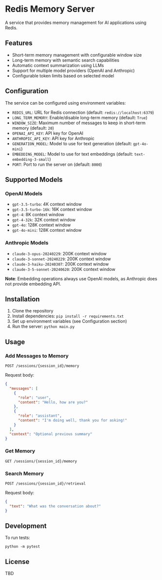 # Redis Memory Server

A service that provides memory management for AI applications using Redis.

## Features

- Short-term memory management with configurable window size
- Long-term memory with semantic search capabilities
- Automatic context summarization using LLMs
- Support for multiple model providers (OpenAI and Anthropic)
- Configurable token limits based on selected model

## Configuration

The service can be configured using environment variables:

- `REDIS_URL`: URL for Redis connection (default: `redis://localhost:6379`)
- `LONG_TERM_MEMORY`: Enable/disable long-term memory (default: `True`)
- `WINDOW_SIZE`: Maximum number of messages to keep in short-term memory (default: `20`)
- `OPENAI_API_KEY`: API key for OpenAI
- `ANTHROPIC_API_KEY`: API key for Anthropic
- `GENERATION_MODEL`: Model to use for text generation (default: `gpt-4o-mini`)
- `EMBEDDING_MODEL`: Model to use for text embeddings (default: `text-embedding-3-small`)
- `PORT`: Port to run the server on (default: `8000`)

## Supported Models

### OpenAI Models

- `gpt-3.5-turbo`: 4K context window
- `gpt-3.5-turbo-16k`: 16K context window
- `gpt-4`: 8K context window
- `gpt-4-32k`: 32K context window
- `gpt-4o`: 128K context window
- `gpt-4o-mini`: 128K context window

### Anthropic Models

- `claude-3-opus-20240229`: 200K context window
- `claude-3-sonnet-20240229`: 200K context window
- `claude-3-haiku-20240307`: 200K context window
- `claude-3-5-sonnet-20240620`: 200K context window

**Note**: Embedding operations always use OpenAI models, as Anthropic does not provide embedding API.

## Installation

1. Clone the repository
2. Install dependencies: `pip install -r requirements.txt`
3. Set up environment variables (see Configuration section)
4. Run the server: `python main.py`

## Usage

### Add Messages to Memory

```
POST /sessions/{session_id}/memory
```

Request body:
```json
{
  "messages": [
    {
      "role": "user",
      "content": "Hello, how are you?"
    },
    {
      "role": "assistant",
      "content": "I'm doing well, thank you for asking!"
    }
  ],
  "context": "Optional previous summary"
}
```

### Get Memory

```
GET /sessions/{session_id}/memory
```

### Search Memory

```
POST /sessions/{session_id}/retrieval
```

Request body:
```json
{
  "text": "What was the conversation about?"
}
```

## Development

To run tests:

```
python -m pytest
```

## License
TBD
